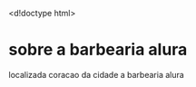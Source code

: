 <d!doctype html>
<html lang="UTF-8">
<head>
<meta charset=UTF.8">
<title>barbearia alura</title
</head>
<body>
<h1>sobre a barbearia alura</h1>
<p>localizada coracao da cidade a <astrong>barbearia alura<traz para o mercado o que hade aelhorpara e seu cabelo e barba.
fundada 2019,a barbearia alura ja e destaque na cidade e conquista 
